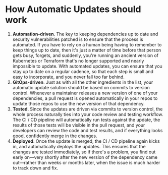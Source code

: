 # How Automatic Updates should work

1. **Automation-driven**. The key to keeping dependencies up to date and security vulnerabilities patched is to ensure that the process is automated. If you have to rely on a human being having to remember to keep things up to date, then it's just a matter of time before that person gets busy, forgets, and suddenly, you're running an ancient version of Kubernetes or Terraform that's no longer supported and nearly impossible to update. With automated updates, you can ensure that you stay up to date on a regular cadence, so that each step is small and easy to incorporate, and you never fall too far behind.
2. **GitOps-driven**. Just as with all the other ingredients in the list, your automatic update solution should be based on commits to version control. Whenever a maintainer releases a new version of one of your dependencies, a pull request is opened automatically in your repos to update those repos to use the new version of that dependency.
3. **Tested**. Since the updates are driven via commits to version control, the whole process naturally ties into your code review and testing workflow. The CI / CD pipeline will automatically run tests against the update, the results of those tests will be visible in the pull request, and your developers can review the code and test results, and if everything looks good, confidently merge in the changes.
4. **Deployed**. Once the update is merged, the CI / CD pipeline again kicks in, and automatically deploys the updates. This ensures that the changes are tested immediately, so if there's a problem, you find out early on—very shortly after the new version of the dependency came out—rather than weeks or months later, when the issue is much harder to track down and fix.
